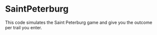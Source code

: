 # SaintPeterburg
This code simulates the Saint Peterburg game and give you the outcome per trail you enter. 
